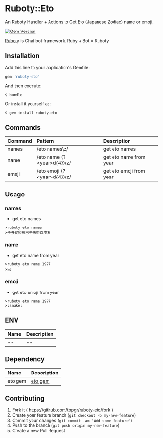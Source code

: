 # Ruboty::Eto

An Ruboty Handler + Actions to Get Eto (Japanese Zodiac) name or emoji.

[![Gem Version](https://badge.fury.io/rb/ruboty-eto.svg)](http://badge.fury.io/rb/ruboty-eto)

[Ruboty](https://github.com/r7kamura/ruboty) is Chat bot framework. Ruby + Bot = Ruboty

## Installation

Add this line to your application's Gemfile:

```ruby
gem 'ruboty-eto'
```

And then execute:

    $ bundle

Or install it yourself as:

    $ gem install ruboty-eto

## Commands

|Command|Pattern|Description|
|:--|:--|:--|
|names|/eto names\z/|get eto names|
|name|/eto name (?&lt;year&gt;d\{4\})\z/|get eto name from year|
|emoji|/eto emoji (?&lt;year&gt;d\{4\})\z/|get eto emoji from year|

## Usage
### names
* get eto names

~~~
>ruboty eto names
>子丑寅卯辰巳午未申酉戌亥
~~~

### name
* get eto name from year

~~~
>ruboty eto name 1977
>巳
~~~

### emoji
* get eto emoji from year

~~~
>ruboty eto name 1977
>:snake:
~~~

## ENV

|Name|Description|
|:--|:--|
|--|--|

## Dependency

|Name|Description|
|:--|:--|
|eto gem|<i class="fa fa-github-square" style="font-size:1em;"></i> [eto gem](https://github.com/tbpgr/eto)|

## Contributing

1. Fork it ( https://github.com/tbpgr/ruboty-eto/fork )
2. Create your feature branch (`git checkout -b my-new-feature`)
3. Commit your changes (`git commit -am 'Add some feature'`)
4. Push to the branch (`git push origin my-new-feature`)
5. Create a new Pull Request
